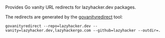 Provides Go vanity URL redirects for lazyhacker.dev packages.

The redirects are generated by the [govanityredirect](https://github.com/lazyhacker/govanityredirect) tool:

```
govanityredirect --repo=lazyhacker.dev --vanity=lazyhacker.dev,lazyhackergo.com --github=lazyhacker --outdir=.
```
